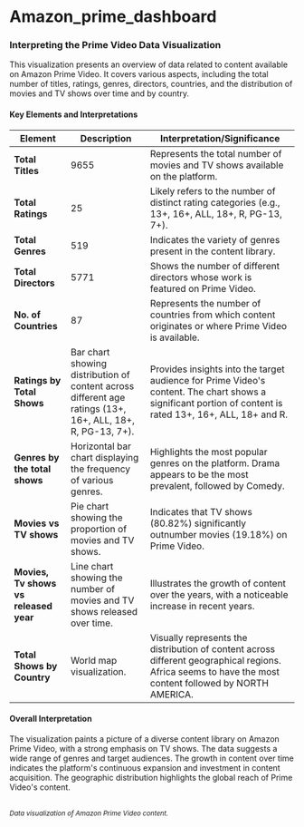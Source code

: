 # Amazon_prime_dashboard

<h3>Interpreting the Prime Video Data Visualization</h3>

<p>This visualization presents an overview of data related to content available on Amazon Prime Video. It covers various aspects, including the total number of titles, ratings, genres, directors, countries, and the distribution of movies and TV shows over time and by country.</p>

<h4>Key Elements and Interpretations</h4>

<table>
  <thead>
    <tr>
      <th>Element</th>
      <th>Description</th>
      <th>Interpretation/Significance</th>
    </tr>
  </thead>
  <tbody>
    <tr>
      <td><b>Total Titles</b></td>
      <td>9655</td>
      <td>Represents the total number of movies and TV shows available on the platform.</td>
    </tr>
    <tr>
      <td><b>Total Ratings</b></td>
      <td>25</td>
      <td>Likely refers to the number of distinct rating categories (e.g., 13+, 16+, ALL, 18+, R, PG-13, 7+).</td>
    </tr>
        <tr>
      <td><b>Total Genres</b></td>
      <td>519</td>
      <td>Indicates the variety of genres present in the content library.</td>
    </tr>
    <tr>
      <td><b>Total Directors</b></td>
      <td>5771</td>
      <td>Shows the number of different directors whose work is featured on Prime Video.</td>
    </tr>
    <tr>
      <td><b>No. of Countries</b></td>
      <td>87</td>
      <td>Represents the number of countries from which content originates or where Prime Video is available.</td>
    </tr>
    <tr>
      <td><b>Ratings by Total Shows</b></td>
      <td>Bar chart showing distribution of content across different age ratings (13+, 16+, ALL, 18+, R, PG-13, 7+).</td>
      <td>Provides insights into the target audience for Prime Video's content. The chart shows a significant portion of content is rated 13+, 16+, ALL, 18+ and R.</td>
    </tr>
    <tr>
      <td><b>Genres by the total shows</b></td>
      <td>Horizontal bar chart displaying the frequency of various genres.</td>
      <td>Highlights the most popular genres on the platform. Drama appears to be the most prevalent, followed by Comedy.</td>
    </tr>
        <tr>
      <td><b>Movies vs TV shows</b></td>
      <td>Pie chart showing the proportion of movies and TV shows.</td>
      <td>Indicates that TV shows (80.82%) significantly outnumber movies (19.18%) on Prime Video.</td>
    </tr>
    <tr>
      <td><b>Movies, Tv shows vs released year</b></td>
      <td>Line chart showing the number of movies and TV shows released over time.</td>
      <td>Illustrates the growth of content over the years, with a noticeable increase in recent years.</td>
    </tr>
        <tr>
      <td><b>Total Shows by Country</b></td>
      <td>World map visualization.</td>
      <td>Visually represents the distribution of content across different geographical regions. Africa seems to have the most content followed by NORTH AMERICA.</td>
    </tr>
  </tbody>
</table>

<h4>Overall Interpretation</h4>

<p>The visualization paints a picture of a diverse content library on Amazon Prime Video, with a strong emphasis on TV shows. The data suggests a wide range of genres and target audiences. The growth in content over time indicates the platform's continuous expansion and investment in content acquisition. The geographic distribution highlights the global reach of Prime Video's content.</p>


<br>
<small><em>Data visualization of Amazon Prime Video content.</em></small>
